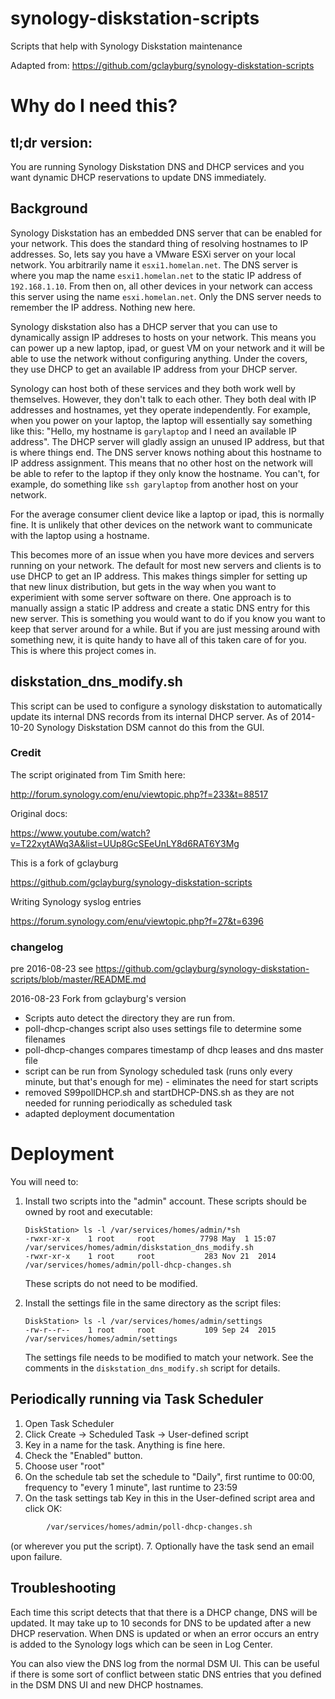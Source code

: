 synology-diskstation-scripts
============================

Scripts that help with Synology Diskstation maintenance

Adapted from: https://github.com/gclayburg/synology-diskstation-scripts

# Why do I need this?

## tl;dr version:  
You are running Synology Diskstation DNS and DHCP services and you want dynamic DHCP reservations to update DNS immediately.

## Background
Synology Diskstation has an embedded DNS server that can be enabled for your network.  This does the standard thing of resolving hostnames to IP addresses.  So, lets say you have a VMware ESXi server on your local network. You arbitrarily name it `esxi1.homelan.net`.   The DNS server is where you map the name `esxi1.homelan.net` to the static IP address of `192.168.1.10`.  From then on, all other devices in your network can access this server using the name `esxi.homelan.net`.  Only the DNS server needs to remember the IP address.  Nothing new here.

Synology diskstation also has a DHCP server that you can use to dynamically assign IP addreses to hosts on your network.  This means you can power up a new laptop, ipad, or guest VM on your network and it will be able to use the network without configuring anything.  Under the covers, they use DHCP to get an available IP address from your DHCP server.

Synology can host both of these services and they both work well by themselves.  However, they don't talk to each other.  They both deal with IP addresses and hostnames, yet they operate independently.  For example, when you power on your laptop, the laptop will essentially say something like this:  "Hello, my hostname is `garylaptop` and I need an available IP address".  The DHCP server will gladly assign an unused IP address, but that is where things end.  The DNS server knows nothing about this hostname to IP address assignment.  This means that no other host on the network will be able to refer to the laptop if they only know the hostname.  You can't, for example, do something like `ssh garylaptop` from another host on your network.

For the average consumer client device like a laptop or ipad, this is normally fine.  It is unlikely that other devices on the network want to communicate with the laptop using a hostname.

This becomes more of an issue when you have more devices and servers running on your network.  The default for most new servers and clients is to use DHCP to get an IP address.  This makes things simpler for setting up that new linux distribution, but gets in the way when you want to experimient with some server software on there.  One approach is to manually assign a static IP address and create a static DNS entry for this new server.  This is something you would want to do if you know you want to keep that server around for a while.  But if you are just messing around with something new, it is quite handy to have all of this taken care of for you.  This is where this project comes in.

## diskstation_dns_modify.sh

This script can be used to configure a synology diskstation to automatically update its internal DNS records from its internal DHCP server.  As of 2014-10-20 Synology Diskstation DSM cannot do this from the GUI.

### Credit

The script originated from Tim Smith here:

http://forum.synology.com/enu/viewtopic.php?f=233&t=88517

Original docs:

https://www.youtube.com/watch?v=T22xytAWq3A&list=UUp8GcSEeUnLY8d6RAT6Y3Mg

This is a fork of gclayburg

https://github.com/gclayburg/synology-diskstation-scripts

Writing Synology syslog entries

https://forum.synology.com/enu/viewtopic.php?f=27&t=6396

### changelog

pre 2016-08-23 see https://github.com/gclayburg/synology-diskstation-scripts/blob/master/README.md

2016-08-23  Fork from gclayburg's version

* Scripts auto detect the directory they are run from.
* poll-dhcp-changes script also uses settings file to determine some filenames
* poll-dhcp-changes compares timestamp of dhcp leases and dns master file
* script can be run from Synology scheduled task (runs only every minute, but that's enough for me) -  eliminates the need for start scripts
* removed S99pollDHCP.sh and startDHCP-DNS.sh as they are not needed for running periodically as scheduled task
* adapted deployment documentation

# Deployment

You will need to:

1. Install two scripts into the "admin" account.  These scripts should be owned by root and executable:

    ```
    DiskStation> ls -l /var/services/homes/admin/*sh
    -rwxr-xr-x    1 root     root          7798 May  1 15:07 /var/services/homes/admin/diskstation_dns_modify.sh
    -rwxr-xr-x    1 root     root           283 Nov 21  2014 /var/services/homes/admin/poll-dhcp-changes.sh
    ```
   These scripts do not need to be modified.

2. Install the settings file in the same directory as the script files:

    ```
    DiskStation> ls -l /var/services/homes/admin/settings                              
    -rw-r--r--    1 root     root           109 Sep 24  2015 /var/services/homes/admin/settings
    ```

    The settings file needs to be modified to match your network.  See the comments in the `diskstation_dns_modify.sh` script for details.

## Periodically running via Task Scheduler
1.  Open Task Scheduler
2.  Click Create -> Scheduled Task -> User-defined script
3.  Key in a name for the task.  Anything is fine here.
4.  Check the "Enabled" button.
5.  Choose user "root"
6.  On the schedule tab set the schedule to "Daily", first runtime to 00:00, frequency to "every  1 minute", last runtime to 23:59
6. On the task settings tab  Key in this in the User-defined script area and click OK:

```sh
        /var/services/homes/admin/poll-dhcp-changes.sh
```
(or wherever you put the script).
7.  Optionally have the task send an email upon failure.

## Troubleshooting

Each time this script detects that that there is a DHCP change, DNS will be updated.  It may take up to 10 seconds for DNS to be updated after a new DHCP reservation. When DNS is updated or when an error occurs an entry is added to the Synology logs which can be seen in Log Center.  

You can also view the DNS log from the normal DSM UI.  This can be useful if there is some sort of conflict between static DNS entries that you defined in the DSM DNS UI and new DHCP hostnames.
